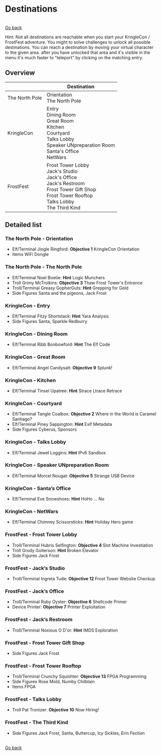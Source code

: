 
# Destinations

<br>[Go back](README.md)

Hint: Not all destinations are reachable when you start your KringleCon / FrostFest adventure. You might to solve challenges to unlock all possible destinations.
You can reach a destination by moving your virtual character to the given area. after you have unlocked that area and it's visible in the menu it's much faster to "teleport" by clicking on the matching entry.

## Overview

|                |Destination                          |
|----------------|-------------------------------|
|The North Pole	 |Orientation<br>The North Pole |      
|KringleCon      |Entry<br>Dining Room<br>Great Room<br>Kitchen<br>Courtyard<br>Talks Lobby<br>Speaker UNpreparation Room<br>Santa's Office<br>NetWars |     
|FrostFest       | Frost Tower Lobby<br>Jack's Studio<br>Jack's Office<br>Jack's Restroom<br>Frost Tower Gift Shop<br>Frost Tower Rooftop<br>Talks Lobby<br>The Third Kind | 

## Detailed list

### The North Pole - Orientation
* Elf/Terminal Jingle Ringford: **Objective 1** KringleCon Orientation
* Items WiFi Dongle
### The North Pole - The North Pole
* Elf/Terminal Noel Boetie: **Hint** Logic Munchers
* Troll Grimy McTrolkins: **Objective 3** Thaw Frost Tower's Entrance
* Troll/Terminal Greasy GopherGuts: **Hint** Grepping for Gold
* Side Figures Santa and the pigeons, Jack Frost
### KringleCon - Entry
* Elf/Terminal Fitzy Shortstack: **Hint** Yara Analysis
* Side Figures Santa, Sparkle Redburry
### KringleCon - Dining Room
* Elf/Terminal Ribb Bonbowford: **Hint** The Elf Code
### KringleCon - Great Room
* Elf/Terminal Angel Candysalt: **Objective 9** Splunk!
### KringleCon - Kitchen
* Elf/Terminal Tinsel Upatree: **Hint** Strace Ltrace Retrace
### KringleCon - Courtyard
* Elf/Terminal Tangle Coalbox: **Objective 2** Where in the World is Caramel Santiago?
* Elf/Terminal Piney Sappington: **Hint** Exif Metadata
* Side Figures Cyberus, Sponsors
### KringleCon - Talks Lobby
* Elf/Terminal Jewel Loggins: **Hint** IPv6 Sandbox
### KringleCon - Speaker UNpreparation Room
* Elf/Terminal Morcel Nougat: **Objective 5** Strange USB Device
### KringleCon - Santa’s Office
* Elf/Terminal Eve Snowshoes: **Hint** HoHo ... No
### KringleCon - NetWars
* Elf/Terminal Chimney Scissorsticks: **Hint** Holiday Hero game
### FrostFest - Frost Tower Lobby
* Troll/Terminal Hubris Selfington: **Objective 4** Slot Machine Investiation
* Troll Grody Goiterson: **Hint** Broken Elevator
* Side Figures Jack Frost
### FrostFest - Jack’s Studio
* Troll/Terminal Ingreta Tude: **Objective 12** Frost Tower Website Checkup 
### FrostFest - Jack’s Office
* Troll/Terminal Ruby Oyster: **Objective 6** Shellcode Primer
* Device Printer: **Objective 7** Printer Exploitation
### FrostFest - Jack’s Restroom
* Troll/Terminal Noxious O D'or: **Hint** IMDS Exploration
### FrostFest - Frost Tower Gift Shop
* Side Figures Jack Frost
### FrostFest - Frost Tower Rooftop
* Troll/Terminal Crunchy Squishter: **Objective 13** FPGA Programming
* Side Figures Rose Mold, Numby Chilblain
* Items FPGA
### FrostFest - Talks Lobby
* Troll Pat Tronizer: **Objective 10** Now Hiring!
### FrostFest - The Third Kind
* Side Figures Jack Frost, Santa, Buttercup, Icy Sickles, Erin Fection

<br>[Go back](README.md)
